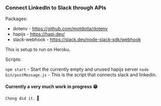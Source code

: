 ### Connect LinkedIn to Slack through APIs

Packages:

- dotenv - https://github.com/motdotla/dotenv
- hapijs - https://hapi.dev/
- slack-webhook - https://slack.dev/node-slack-sdk/webhook

This is setup to run on Heroku.

Scripts:

`npm start` - Start the currently empty and unused hapijs server
`node bin/postMessage.js` - This is the script that connects slack and linkedin.

#### Currently a very much work in progress 😁




























`Chong did it.` 👀